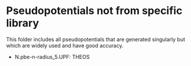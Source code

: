 # Pseudopotentials not from specific library

This folder includes all pseudopotentials that are generated singularly but which are widely used and have good accuracy.

- N.pbe-n-radius_5.UPF: THEOS
